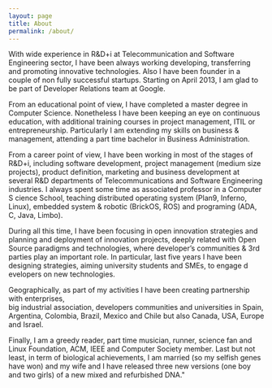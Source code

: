 ```yaml
---
layout: page
title: About
permalink: /about/
---
```


  With wide experience in R&D+i at Telecommunication and Software Engineering sector, 
  I have been always working developing, transferring and promoting innovative technologies. 
  Also I have been founder in a couple of non fully successful startups. 
  Starting on April 2013, I am glad to be part of Developer Relations team at Google.

  From an educational point of view, I have completed a master degree in Computer Science. 
  Nonetheless I have been keeping an eye on continuous education, with additional training 
  courses in project management, ITIL or entrepreneurship. Particularly I am extending my skills 
  on business & management, attending a part time bachelor in Business Administration.

  From a career point of view, I have been working in most of the stages of R&D+i, including 
  software development, project management (medium size projects), product definition, marketing 
  and business development at several R&D departments of Telecommunications and Software 
  Engineering industries. I always spent some time as associated professor in a Computer S
  cience School, teaching distributed operating system (Plan9, Inferno, Linux), embedded system & 
  robotic (BrickOS, ROS) and programing (ADA, C, Java, Limbo).

  During all this time, I have been focusing in open innovation strategies and planning and 
  deployment of innovation projects, deeply related with Open Source paradigms and technologies, 
  where developer’s communities & 3rd parties play an important role. In particular, last five 
  years I have been designing strategies, aiming university students and SMEs, to engage d
  evelopers on new technologies.

  Geographically, as part of my activities I have been creating partnership with enterprises,   
  big industrial association, developers communities and universities in Spain, Argentina, 
  Colombia, Brazil, Mexico and Chile but also Canada, USA, Europe and Israel.

  Finally, I am a greedy reader, part time musician, runner, science fan and Linux Foundation, 
  ACM, IEEE and Computer Society member. Last but not least, in term of biological 
  achievements, I am married (so my selfish genes have won) and my wife and I have released three 
  new versions (one boy and two girls) of a new mixed and refurbished DNA." 
